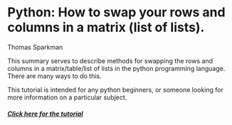 # Python: How to swap your rows and columns in a matrix (list of lists).

Thomas Sparkman

This summary serves to describe methods for swapping the rows and columns in a matrix/table/list of lists in the python programming language. There are many ways to do this.

This tutorial is intended for any python beginners, or someone looking for more information on a particular subject.

##### [Click here for the tutorial](tutorial.md)
